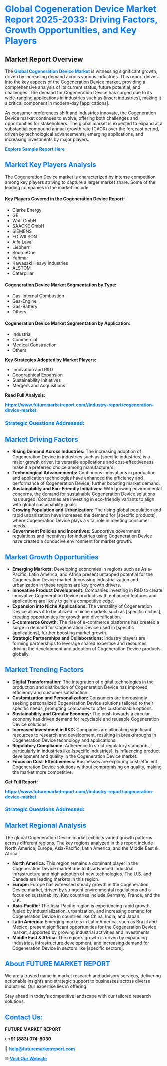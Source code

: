 <h1 style="color: #007BFF;">Global Cogeneration Device Market Report 2025-2033: Driving Factors, Growth Opportunities, and Key Players</h1>

<section id="overview">
<h2>Market Report Overview</h2>
<p>The <a href="https://www.futuremarketreport.com//industry-report/cogeneration-device-market" style="color: #007BFF; text-decoration: none;"><strong>Global Cogeneration Device Market</strong></a> is witnessing significant growth, driven by increasing demand across various industries. This report delves into the key aspects of the Cogeneration Device market, providing a comprehensive analysis of its current status, future potential, and challenges. The demand for Cogeneration Device has surged due to its wide-ranging applications in industries such as [insert industries], making it a critical component in modern-day [applications].</p>
<p>As consumer preferences shift and industries innovate, the Cogeneration Device market continues to evolve, offering both challenges and opportunities for stakeholders. The global market is expected to expand at a substantial compound annual growth rate (CAGR) over the forecast period, driven by technological advancements, emerging applications, and increasing investments by major players.</p>
</section>

<section id="overview">
<p><a href="https://www.futuremarketreport.com//request-sample/reportId=86238" style="color: #007BFF; text-decoration: none;"><strong>Explore Sample Report Here</strong></a></p>
</section>

<section id="key-players">
<h2 style="color: #007BFF;">Market Key Players Analysis</h2>
<p>The Cogeneration Device market is characterized by intense competition among key players striving to capture a larger market share. Some of the leading companies in the market include:</p>
<h4>Key Players Covered in the Cogeneration Device Report:</h4>
<ul><li>Clarke Energy</li><li>GE</li><li>Wolf GmbH</li><li>SAACKE GmbH</li><li>SIEMENS</li><li>FG WILSON</li><li>Alfa Laval</li><li>Liebherr</li><li>SourceOne</li><li>Yanmar</li><li>Kawasaki Heavy Industries</li><li>ALSTOM</li><li>Caterpillar</li></ul>
<h4>Cogeneration Device Market Segmentation by Type:</h4>
<ul><li>Gas-Internal Combustion</li><li>Gas-Engine</li><li>Gas-Battery</li><li>Others</li></ul>

<h4>Cogeneration Device Market Segmentation by Application:</h4>
<ul><li>Industrial</li><li>Commercial</li><li>Medical Construction</li><li>Others</li></ul>
<p><strong>Key Strategies Adopted by Market Players:</strong></p>
<ul>
<li>Innovation and R&D</li>
<li>Geographical Expansion</li>
<li>Sustainability Initiatives</li>
<li>Mergers and Acquisitions</li>
</ul>
</section>

<section>
<p><strong>Read Full Analysis: </strong></p><a href="https://www.futuremarketreport.com//industry-report/cogeneration-device-market" style="color: #007BFF; text-decoration: none;"><strong>https://www.futuremarketreport.com//industry-report/cogeneration-device-market</strong></a>
<h3 style="color: #007BFF;">Strategic Questions Addressed:</h3>
</section>

<section id="driving-factors">
<h2 style="color: #007BFF;">Market Driving Factors</h2>
<ul>
<li><strong>Rising Demand Across Industries:</strong> The increasing adoption of Cogeneration Device in industries such as [specific industries] is a major growth driver. Its versatile applications and cost-effectiveness make it a preferred choice among manufacturers.</li>
<li><strong>Technological Advancements:</strong> Continuous innovations in production and application technologies have enhanced the efficiency and performance of Cogeneration Device, further boosting market demand.</li>
<li><strong>Sustainability and Eco-Friendly Initiatives:</strong> With growing environmental concerns, the demand for sustainable Cogeneration Device solutions has surged. Companies are investing in eco-friendly variants to align with global sustainability goals.</li>
<li><strong>Growing Population and Urbanization:</strong> The rising global population and rapid urbanization have increased the demand for [specific products], where Cogeneration Device plays a vital role in meeting consumer needs.</li>
<li><strong>Government Policies and Incentives:</strong> Supportive government regulations and incentives for industries using Cogeneration Device have created a conducive environment for market growth.</li>
</ul>
</section>

<section id="growth-opportunities">
<h2 style="color: #007BFF;">Market Growth Opportunities</h2>
<ul>
<li><strong>Emerging Markets:</strong> Developing economies in regions such as Asia-Pacific, Latin America, and Africa present untapped potential for the Cogeneration Device market. Increasing industrialization and urbanization in these regions are key growth drivers.</li>
<li><strong>Innovative Product Development:</strong> Companies investing in R&D to create innovative Cogeneration Device products with enhanced features and applications are likely to gain a competitive edge.</li>
<li><strong>Expansion into Niche Applications:</strong> The versatility of Cogeneration Device allows it to be utilized in niche markets such as [specific niches], creating opportunities for growth and diversification.</li>
<li><strong>E-commerce Growth:</strong> The rise of e-commerce platforms has created a surge in demand for Cogeneration Device used in [specific applications], further boosting market growth.</li>
<li><strong>Strategic Partnerships and Collaborations:</strong> Industry players are forming partnerships to leverage shared expertise and resources, driving the development and adoption of Cogeneration Device products globally.</li>
</ul>
</section>

<section id="trending-factors">
<h2 style="color: #007BFF;">Market Trending Factors</h2>
<ul>
<li><strong>Digital Transformation:</strong> The integration of digital technologies in the production and distribution of Cogeneration Device has improved efficiency and customer satisfaction.</li>
<li><strong>Customization and Personalization:</strong> Consumers are increasingly seeking personalized Cogeneration Device solutions tailored to their specific needs, prompting companies to offer customizable options.</li>
<li><strong>Sustainability and Circular Economy:</strong> The push towards a circular economy has driven demand for recyclable and reusable Cogeneration Device solutions.</li>
<li><strong>Increased Investment in R&D:</strong> Companies are allocating significant resources to research and development, resulting in breakthroughs in Cogeneration Device technology and applications.</li>
<li><strong>Regulatory Compliance:</strong> Adherence to strict regulatory standards, particularly in industries like [specific industries], is influencing product development and quality in the Cogeneration Device market.</li>
<li><strong>Focus on Cost-Effectiveness:</strong> Businesses are exploring cost-efficient Cogeneration Device solutions without compromising on quality, making the market more competitive.</li>
</ul>
</section>

<section>
<p><strong>Get Full Report: </strong></p><a href="https://www.futuremarketreport.com//industry-report/cogeneration-device-market" style="color: #007BFF; text-decoration: none;"><strong>https://www.futuremarketreport.com//industry-report/cogeneration-device-market</strong></a>
<h3 style="color: #007BFF;">Strategic Questions Addressed:</h3>
</section>


<section id="regional-analysis">
<h2 style="color: #007BFF;">Market Regional Analysis</h2>
<p>The global Cogeneration Device market exhibits varied growth patterns across different regions. The key regions analyzed in this report include North America, Europe, Asia-Pacific, Latin America, and the Middle East & Africa:</p>
<ul>
<li><strong>North America:</strong> This region remains a dominant player in the Cogeneration Device market due to its advanced industrial infrastructure and high adoption of new technologies. The U.S. and Canada are leading markets in this region.</li>
<li><strong>Europe:</strong> Europe has witnessed steady growth in the Cogeneration Device market, driven by stringent environmental regulations and a focus on sustainability. Key countries include Germany, France, and the U.K.</li>
<li><strong>Asia-Pacific:</strong> The Asia-Pacific region is experiencing rapid growth, fueled by industrialization, urbanization, and increasing demand for Cogeneration Device in countries like China, India, and Japan.</li>
<li><strong>Latin America:</strong> Emerging markets in Latin America, such as Brazil and Mexico, present significant opportunities for the Cogeneration Device market, supported by growing industrial activities and investments.</li>
<li><strong>Middle East & Africa:</strong> The region’s growth is driven by expanding industries, infrastructure development, and increasing demand for Cogeneration Device in sectors like [specific sectors].</li>
</ul>
</section>

<footer>
<h2 style="color: #007BFF;">About FUTURE MARKET REPORT</h2>
<p>We are a trusted name in market research and advisory services, delivering actionable insights and strategic support to businesses across diverse industries. Our expertise lies in offering:</p>

<p>Stay ahead in today’s competitive landscape with our tailored research solutions.</p>

<h2 style="color: #007BFF;">Contact Us:</h2>
<p><strong>FUTURE MARKET REPORT</strong></p>
<p>📞 <strong>+91 (883) 074-8030</strong></p>
<p>📧 <strong><a href="mailto:help@futuremarketreport.com" style="color: #007BFF;">help@futuremarketreport.com</a></strong></p>
<p>🌐 <strong><a href="https://www.futuremarketreport.com/" style="color: #007BFF;">Visit Our Website</a></strong></p>
</footer>